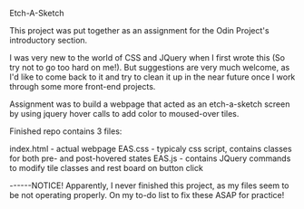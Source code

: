 Etch-A-Sketch

This project was put together as an assignment for the Odin Project's introductory section.

I was very new to the world of CSS and JQuery when I first wrote this (So try not to go too hard on me!). But suggestions are very much welcome, as I'd like to come back to it and try to clean it up in the near future once I work through some more front-end projects.

Assignment was to build a webpage that acted as an etch-a-sketch screen by using jquery hover calls to add color to moused-over tiles.

Finished repo contains 3 files:

index.html - actual webpage
EAS.css - typicaly css script, contains classes for both pre- and post-hovered states
EAS.js - contains JQuery commands to modify tile classes and rest board on button click


------NOTICE!
Apparently, I never finished this project, as my files seem to be not operating properly. On my to-do list to fix these ASAP for practice!